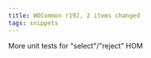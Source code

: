 ```yaml
---
title: WOCommon r192, 2 items changed
tags: snippets
---
```


More unit tests for "select"/"reject" HOM
